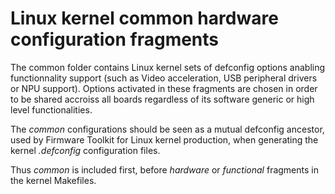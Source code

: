 # Linux kernel common hardware configuration fragments

The common folder contains Linux kernel sets of defconfig options anabling functionnality support (such as Video acceleration, USB peripheral drivers or NPU support). Options activated in these fragments are chosen in order to be shared accroiss all boards regardless of its software generic or high level functionalities.

The *common* configurations should be seen as a mutual defconfig ancestor, used by Firmware Toolkit for Linux kernel production, when generating the kernel *.defconfig* configuration files.

Thus *common* is included first, before *hardware* or *functional* fragments in the kernel Makefiles.
